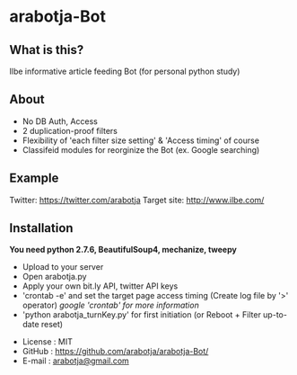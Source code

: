 arabotja-Bot
============

What is this?
------------
Ilbe informative article feeding Bot
(for personal python study)

About
------------
 - No DB Auth, Access
 - 2 duplication-proof filters
 - Flexibility of 'each filter size setting' & 'Access timing' of course
 - Classifeid modules for reorginize the Bot (ex. Google searching)

Example
------------
Twitter: https://twitter.com/arabotja
Target site: http://www.ilbe.com/

Installation
------------

**You need python 2.7.6, BeautifulSoup4, mechanize, tweepy**

- Upload to your server
- Open arabotja.py 
- Apply your own bit.ly API, twitter API keys
- 'crontab -e' and set the target page access timing (Create log file by '>' operator) *google 'crontab' for more information*
- 'python arabotja_turnKey.py' for first initiation (or Reboot + Filter up-to-date reset)





* License : MIT
* GitHub : https://github.com/arabotja/arabotja-Bot/
* E-mail : arabotja@gmail.com
